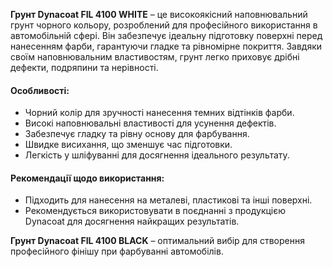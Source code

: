 **Грунт Dynacoat FIL 4100 WHITE** – це високоякісний наповнювальний грунт чорного кольору, розроблений для професійного використання в автомобільній сфері. Він забезпечує ідеальну підготовку поверхні перед нанесенням фарби, гарантуючи гладке та рівномірне покриття. Завдяки своїм наповнювальним властивостям, грунт легко приховує дрібні дефекти, подряпини та нерівності.

#### Особливості:

- Чорний колір для зручності нанесення темних відтінків фарби.
- Високі наповнювальні властивості для усунення дефектів.
- Забезпечує гладку та рівну основу для фарбування.
- Швидке висихання, що зменшує час підготовки.
- Легкість у шліфуванні для досягнення ідеального результату.

#### Рекомендації щодо використання:

- Підходить для нанесення на металеві, пластикові та інші поверхні.
- Рекомендується використовувати в поєднанні з продукцією Dynacoat для досягнення найкращих результатів.

**Грунт Dynacoat FIL 4100 BLACK** – оптимальний вибір для створення професійного фінішу при фарбуванні автомобілів.
